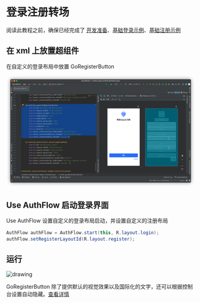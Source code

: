 # 登录注册转场

<LastUpdated/>

阅读此教程之前，确保已经完成了 [开发准备](/reference/sdk-for-android/develop.md)、[基础登录示例](./basic-login.md)、[基础注册示例](./basic-register.md)

## 在 xml 上放置超组件

在自定义的登录布局中放置 GoRegisterButton

![](./images/login2register1.png)

## Use AuthFlow 启动登录界面

Use AuthFlow 设置自定义的登录布局启动，并设置自定义的注册布局

```java
AuthFlow authFlow = AuthFlow.start(this, R.layout.login);
authFlow.setRegisterLayoutId(R.layout.register);
```

## 运行

<img src="./../gif/login2register.gif" alt="drawing" width="400"/>

GoRegisterButton 除了提供默认的视觉效果以及国际化的文字，还可以根据控制台设置自动隐藏。[查看详情](./../basic/go-register-button.md)
